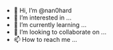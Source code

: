 - 👋 Hi, I’m @nan0hard
- 👀 I’m interested in ...
- 🌱 I’m currently learning ...
- 💞️ I’m looking to collaborate on ...
- 📫 How to reach me ...

<!---
nan0hard/nan0hard is a ✨ special ✨ repository because its `README.md` (this file) appears on your GitHub profile.
You can click the Preview link to take a look at your changes.
--->
